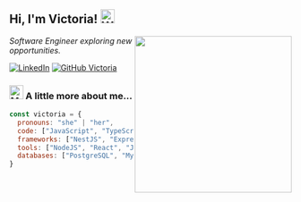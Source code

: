 <h2> Hi, I'm Victoria! <img src="https://raw.githubusercontent.com/Tarikul-Islam-Anik/Animated-Fluent-Emojis/master/Emojis/Hand%20gestures/Waving%20Hand.png" alt="Waving Hand" width="25" height="25" /></h2>
<img align = 'right' src="https://github.com/Anmol-Baranwal/Cool-GIFs-For-GitHub/assets/74038190/f5d2d866-d25c-4873-8d82-425d2c62fc2e" width="280">
<p><em>Software Engineer exploring new opportunities. </em></p>

[![LinkedIn](https://img.shields.io/badge/-vpruchkovskaya-blue?style=plastice&logo=Linkedin&logoColor=white&link=https://www.linkedin.com/in/vpruchkovskaya/)](https://www.linkedin.com/in/vpruchkovskaya/)
[![GitHub Victoria](https://img.shields.io/github/followers/ViktoriaPruchkovskaya?label=follow&style=social)](https://github.com/ViktoriaPruchkovskaya)

### <img src="https://raw.githubusercontent.com/Tarikul-Islam-Anik/Animated-Fluent-Emojis/master/Emojis/Objects/Magnifying%20Glass%20Tilted%20Left.png" alt="Magnifying Glass Tilted Left" width="25" height="25" /> A little more about me...
```javascript
const victoria = {
  pronouns: "she" | "her",
  code: ["JavaScript", "TypeScript", "Python", "Rust", "HTML", "CSS"],
  frameworks: ["NestJS", "Express", "SAP CAP", "React"],
  tools: ["NodeJS", "React", "Jest", "Docker", "Jenkins"],
  databases: ["PostgreSQL", "MySQL", "MSSQL", "SQLite", "HANA", "MongoDB"]
}
``` 